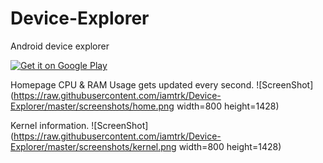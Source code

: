 # Device-Explorer

Android device explorer

<a href='https://play.google.com/store/apps/details?id=com.iamtrk.androidexplorer&hl=en&utm_source=global_co&utm_medium=prtnr&utm_content=Mar2515&utm_campaign=PartBadge&pcampaignid=MKT-Other-global-all-co-prtnr-py-PartBadge-Mar2515-1'><img alt='Get it on Google Play' src='https://developer.android.com/images/brand/en_app_rgb_wo_60.png'/></a>

Homepage CPU & RAM Usage gets updated every second.
![ScreenShot](https://raw.githubusercontent.com/iamtrk/Device-Explorer/master/screenshots/home.png width=800 height=1428)

Kernel information.
![ScreenShot](https://raw.githubusercontent.com/iamtrk/Device-Explorer/master/screenshots/kernel.png width=800 height=1428)
